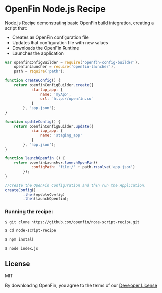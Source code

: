 # OpenFin Node.js Recipe

Node.js Recipe demonstrating basic OpenFin build integration, creating a script that: 

* Creates an OpenFin configuration file
* Updates that configuration file with new values
* Downloads the OpenFin Runtime
* Launches the application

```js
var openfinConfigBuilder = require('openfin-config-builder'),
    openfinLauncher = require('openfin-launcher'),
    path = require('path');
 
function createConfig() {
    return openfinConfigBuilder.create({
            startup_app: {
                name: 'myApp',
                url: 'http://openfin.co'
            }
        }, 'app.json');
}
 
function updateConfig() {
    return openfinConfigBuilder.update({
            startup_app: {
                name: 'staging_app'
            }
        }, 'app.json');
}

function launchOpenfin () {
    return openfinLauncher.launchOpenFin({
            configPath: 'file:/' + path.resolve('app.json')
        });
}

//Create the OpenFin Configuration and then run the Application.
createConfig()
        .then(updateConfig)
        .then(launchOpenfin);
```

### Running the recipe:

```sh
$ git clone https://github.com/openfin/node-script-recipe.git

$ cd node-script-recipe

$ npm install

$ node index.js
```
## License

MIT

By downloading OpenFin, you agree to the terms of our [Developer License](https://openfin.co/developer-agreement/)
